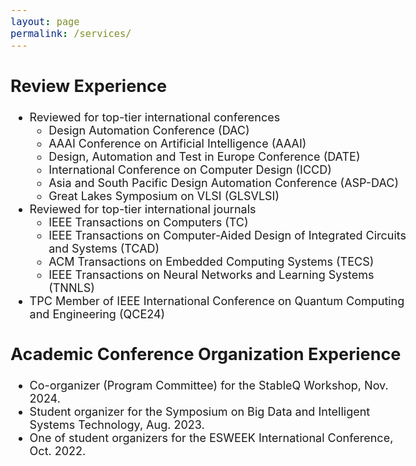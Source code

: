 ```yaml
---
layout: page
permalink: /services/
---
```

<style>
    body {
        font-size: 18px;
    }
    .li{
        margin: 10px 0;
    }
</style>

<body>
<section>
    <h2>Review Experience</h2>
    <ul>
      <li>Reviewed for top-tier international conferences
        <ul>
          <li>Design Automation Conference (DAC)</li>
          <li>AAAI Conference on Artificial Intelligence (AAAI)</li>
          <li>Design, Automation and Test in Europe Conference (DATE)</li>
          <li>International Conference on Computer Design (ICCD)</li>
          <li>Asia and South Pacific Design Automation Conference (ASP-DAC)</li>
          <li>Great Lakes Symposium on VLSI (GLSVLSI)</li>
        </ul>
      </li>
      <li>Reviewed for top-tier international journals
        <ul>
          <li>IEEE Transactions on Computers (TC)</li>
          <li>IEEE Transactions on Computer-Aided Design of Integrated Circuits and Systems (TCAD)</li>
          <li>ACM Transactions on Embedded Computing Systems (TECS)</li>
          <li>IEEE Transactions on Neural Networks and Learning Systems (TNNLS)</li>
        </ul>
      </li>
      <li>TPC Member of IEEE International Conference on Quantum Computing and Engineering (QCE24)</li>
    </ul>
    <h2>Academic Conference Organization Experience</h2>
    <ul>
        <li>Co-organizer (Program Committee) for the StableQ Workshop, Nov. 2024.</li>
        <li>Student organizer for the Symposium on Big Data and Intelligent Systems Technology, Aug. 2023.</li>
        <li>One of student organizers for the ESWEEK International Conference, Oct. 2022.</li>
    </ul>
</section>
</body>
